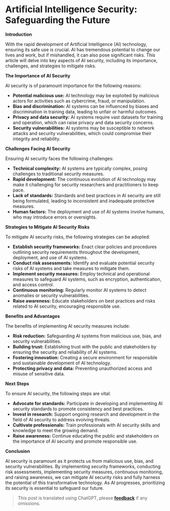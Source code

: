 # Artificial Intelligence Security: Safeguarding the Future


**Introduction**

With the rapid development of Artificial Intelligence (AI) technology, ensuring its safe use is crucial. AI has tremendous potential to change our lives and work, but if mishandled, it can also pose significant risks. This article will delve into key aspects of AI security, including its importance, challenges, and strategies to mitigate risks.

**The Importance of AI Security**

AI security is of paramount importance for the following reasons:

- **Potential malicious use:** AI technology may be exploited by malicious actors for activities such as cybercrime, fraud, or manipulation.
- **Bias and discrimination:** AI systems can be influenced by biases and discrimination in training data, leading to unfair or harmful outcomes.
- **Privacy and data security:** AI systems require vast datasets for training and operation, which can raise privacy and data security concerns.
- **Security vulnerabilities:** AI systems may be susceptible to network attacks and security vulnerabilities, which could compromise their integrity and reliability.

**Challenges Facing AI Security**

Ensuring AI security faces the following challenges:

- **Technical complexity:** AI systems are typically complex, posing challenges to traditional security measures.
- **Rapid development:** The continuous evolution of AI technology may make it challenging for security researchers and practitioners to keep pace.
- **Lack of standards:** Standards and best practices in AI security are still being formulated, leading to inconsistent and inadequate protective measures.
- **Human factors:** The deployment and use of AI systems involve humans, who may introduce errors or oversights.

**Strategies to Mitigate AI Security Risks**

To mitigate AI security risks, the following strategies can be adopted:

- **Establish security frameworks:** Enact clear policies and procedures outlining security requirements throughout the development, deployment, and use of AI systems.
- **Conduct risk assessments:** Identify and evaluate potential security risks of AI systems and take measures to mitigate them.
- **Implement security measures:** Employ technical and operational measures to safeguard AI systems, such as encryption, authentication, and access control.
- **Continuous monitoring:** Regularly monitor AI systems to detect anomalies or security vulnerabilities.
- **Raise awareness:** Educate stakeholders on best practices and risks related to AI security, encouraging responsible use.

**Benefits and Advantages**

The benefits of implementing AI security measures include:

- **Risk reduction:** Safeguarding AI systems from malicious use, bias, and security vulnerabilities.
- **Building trust:** Establishing trust with the public and stakeholders by ensuring the security and reliability of AI systems.
- **Fostering innovation:** Creating a secure environment for responsible and sustainable development of AI technology.
- **Protecting privacy and data:** Preventing unauthorized access and misuse of sensitive data.

**Next Steps**

To ensure AI security, the following steps are vital:

- **Advocate for standards:** Participate in developing and implementing AI security standards to promote consistency and best practices.
- **Invest in research:** Support ongoing research and development in the field of AI security to address evolving threats.
- **Cultivate professionals:** Train professionals with AI security skills and knowledge to meet the growing demand.
- **Raise awareness:** Continue educating the public and stakeholders on the importance of AI security and promote responsible use.

**Conclusion**

AI security is paramount as it protects us from malicious use, bias, and security vulnerabilities. By implementing security frameworks, conducting risk assessments, implementing security measures, continuous monitoring, and raising awareness, we can mitigate AI security risks and fully harness the potential of this transformative technology. As AI progresses, prioritizing its security is essential to safeguard our future.

> This post is translated using ChatGPT, please [**feedback**](https://github.com/xinkeji/hugo/issues/new) if any omissions.

